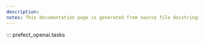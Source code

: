 ```yaml
---
description: 
notes: This documentation page is generated from source file docstrings.
---
```


::: prefect_openai.tasks